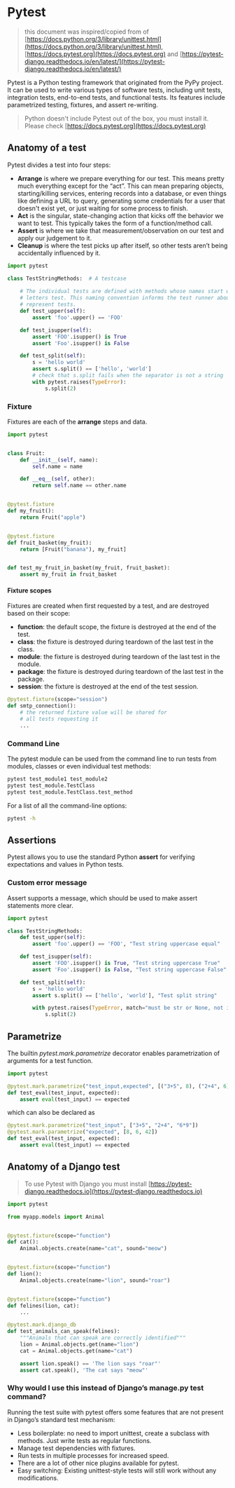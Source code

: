 # Pytest

> this document was inspired/copied from of
> [https://docs.python.org/3/library/unittest.html](https://docs.python.org/3/library/unittest.html),
> [https://docs.pytest.org](https://docs.pytest.org) and
> [https://pytest-django.readthedocs.io/en/latest/](https://pytest-django.readthedocs.io/en/latest/)

Pytest is a Python testing framework that originated from the PyPy project. It can be used to write various types of
software tests, including unit tests, integration tests, end-to-end tests, and functional tests. Its features include
parametrized testing, fixtures, and assert re-writing.

> Python doesn't include Pytest out of the box, you must install it.
> Please check [https://docs.pytest.org](https://docs.pytest.org)

## Anatomy of a test

Pytest divides a test into four steps:

- **Arrange** is where we prepare everything for our test. This means pretty much everything except for the “act”.
This can mean preparing objects, starting/killing services, entering records into a database, or even things like
defining a URL to query, generating some credentials for a user that doesn't exist yet, or just waiting for some
process to finish.
- **Act** is the singular, state-changing action that kicks off the behavior we want to test. This typically takes the
form of a function/method call.
- **Assert** is where we take that measurement/observation on our test and apply our judgement to it.
- **Cleanup** is where the test picks up after itself, so other tests aren’t being accidentally influenced by it.

````python
import pytest

class TestStringMethods:  # A testcase
    
    # The individual tests are defined with methods whose names start with the 
    # letters test. This naming convention informs the test runner about which methods 
    # represent tests.
    def test_upper(self):  
        assert 'foo'.upper() == 'FOO'

    def test_isupper(self):
        assert 'FOO'.isupper() is True
        assert 'Foo'.isupper() is False

    def test_split(self):
        s = 'hello world'
        assert s.split() == ['hello', 'world']
        # check that s.split fails when the separator is not a string
        with pytest.raises(TypeError):
            s.split(2)
````

### Fixture

Fixtures are each of the **arrange** steps and data.

````python
import pytest


class Fruit:
    def __init__(self, name):
        self.name = name

    def __eq__(self, other):
        return self.name == other.name


@pytest.fixture
def my_fruit():
    return Fruit("apple")


@pytest.fixture
def fruit_basket(my_fruit):
    return [Fruit("banana"), my_fruit]


def test_my_fruit_in_basket(my_fruit, fruit_basket):
    assert my_fruit in fruit_basket
````

#### Fixture scopes

Fixtures are created when first requested by a test, and are destroyed based on their scope:

- **function**: the default scope, the fixture is destroyed at the end of the test.
- **class**: the fixture is destroyed during teardown of the last test in the class.
- **module**: the fixture is destroyed during teardown of the last test in the module.
- **package**: the fixture is destroyed during teardown of the last test in the package.
- **session**: the fixture is destroyed at the end of the test session.

```python
@pytest.fixture(scope="session")
def smtp_connection():
    # the returned fixture value will be shared for
    # all tests requesting it
    ...
```

### Command Line

The pytest module can be used from the command line to run tests from modules, classes or even individual test
methods:

```bash
pytest test_module1 test_module2
pytest test_module.TestClass
pytest test_module.TestClass.test_method
```

For a list of all the command-line options:

```bash
pytest -h
```

## Assertions

Pytest allows you to use the standard Python **assert** for verifying expectations and values in Python tests.

### Custom error message

Assert supports a message, which should be used to make assert statements more clear.

````python
import pytest

class TestStringMethods:
    def test_upper(self):  
        assert 'foo'.upper() == 'FOO', "Test string uppercase equal"

    def test_isupper(self):
        assert 'FOO'.isupper() is True, "Test string uppercase True"
        assert 'Foo'.isupper() is False, "Test string uppercase False"

    def test_split(self):
        s = 'hello world'
        assert s.split() == ['hello', 'world'], "Test split string"

        with pytest.raises(TypeError, match="must be str or None, not int"):
            s.split(2)
````

## Parametrize

The builtin _pytest.mark.parametrize_ decorator enables parametrization of arguments for a test function.

```python
import pytest

@pytest.mark.parametrize("test_input,expected", [("3+5", 8), ("2+4", 6), ("6*9", 42)])
def test_eval(test_input, expected):
    assert eval(test_input) == expected
```

which can also be declared as

```python
@pytest.mark.parametrize("test_input", ["3+5", "2+4", "6*9"])
@pytest.mark.parametrize("expected", [8, 6, 42])
def test_eval(test_input, expected):
    assert eval(test_input) == expected
```

## Anatomy of a Django test

> To use Pytest with Django you must install [https://pytest-django.readthedocs.io](https://pytest-django.readthedocs.io)

```python
import pytest

from myapp.models import Animal


@pytest.fixture(scope="function")
def cat():
    Animal.objects.create(name="cat", sound="meow")


@pytest.fixture(scope="function")
def lion():
    Animal.objects.create(name="lion", sound="roar")


@pytest.fixture(scope="function")
def felines(lion, cat):
    ...

@pytest.mark.django_db
def test_animals_can_speak(felines):
    """Animals that can speak are correctly identified"""
    lion = Animal.objects.get(name="lion")
    cat = Animal.objects.get(name="cat")

    assert lion.speak() == 'The lion says "roar"'
    assert cat.speak(), 'The cat says "meow"'
```

### Why would I use this instead of Django’s manage.py test command?

Running the test suite with pytest offers some features that are not present in Django’s standard test mechanism:

- Less boilerplate: no need to import unittest, create a subclass with methods. Just write tests as regular functions.
- Manage test dependencies with fixtures.
- Run tests in multiple processes for increased speed.
- There are a lot of other nice plugins available for pytest.
- Easy switching: Existing unittest-style tests will still work without any modifications.
